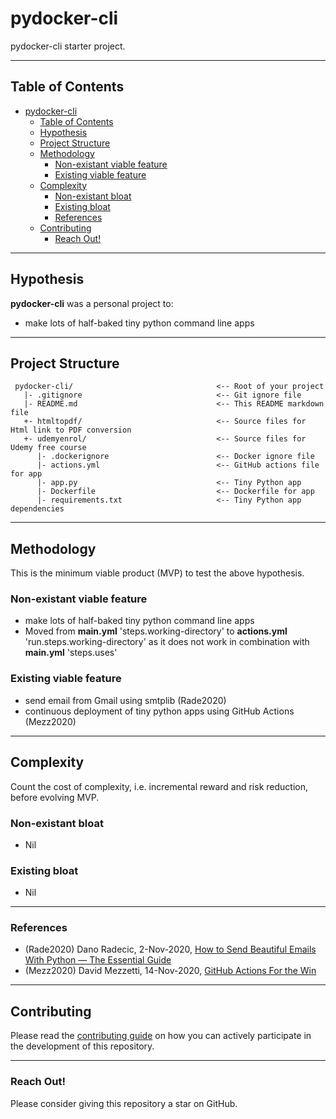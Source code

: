 # pydocker-cli

pydocker-cli starter project.

---
## Table of Contents
- [pydocker-cli](#pydocker-cli)
  - [Table of Contents](#table-of-contents)
  - [Hypothesis](#hypothesis)
  - [Project Structure](#project-structure)
  - [Methodology](#methodology)
    - [Non-existant viable feature](#non-existant-viable-feature)
    - [Existing viable feature](#existing-viable-feature)
  - [Complexity](#complexity)
    - [Non-existant bloat](#non-existant-bloat)
    - [Existing bloat](#existing-bloat)
    - [References](#references)
  - [Contributing](#contributing)
    - [Reach Out!](#reach-out)

---
## Hypothesis
**pydocker-cli** was a personal project to:
* make lots of half-baked tiny python command line apps

---
## Project Structure
     pydocker-cli/                                <-- Root of your project
       |- .gitignore                              <-- Git ignore file
       |- README.md                               <-- This README markdown file
       +- htmltopdf/                              <-- Source files for Html link to PDF conversion
       +- udemyenrol/                             <-- Source files for Udemy free course
          |- .dockerignore                        <-- Docker ignore file
          |- actions.yml                          <-- GitHub actions file for app
          |- app.py                               <-- Tiny Python app
          |- Dockerfile                           <-- Dockerfile for app
          |- requirements.txt                     <-- Tiny Python app dependencies

---
## Methodology

This is the minimum viable product (MVP) to test the above hypothesis.

### Non-existant viable feature
* make lots of half-baked tiny python command line apps
* Moved from **main.yml** 'steps.working-directory' to **actions.yml** 'run.steps.working-directory' as it does not work in combination with **main.yml** 'steps.uses'

### Existing viable feature

* send email from Gmail using smtplib (Rade2020)
* continuous deployment of tiny python apps using GitHub Actions (Mezz2020)

---
## Complexity

Count the cost of complexity, i.e. incremental reward and risk reduction, before evolving MVP.

### Non-existant bloat
* Nil

### Existing bloat 
* Nil

---
### References
- (Rade2020) Dano Radecic, 2-Nov-2020, [How to Send Beautiful Emails With Python — The Essential Guide](https://towardsdatascience.com/how-to-send-beautiful-emails-with-python-the-essential-guide-a01d00c80cd0)
- (Mezz2020) David Mezzetti, 14-Nov-2020, [GitHub Actions For the Win](https://towardsdatascience.com/github-actions-for-the-win-8a215d390c1b)

---
## Contributing

Please read the [contributing guide](https://github.com/dennislwm/pydocker-cli/blob/master/CONTRIBUTING.md) on how you can actively participate in the development of this repository.

---
### Reach Out!

Please consider giving this repository a star on GitHub.
